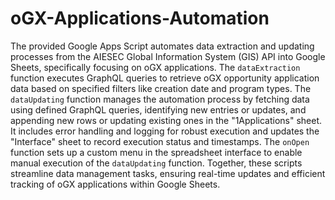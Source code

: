 # oGX-Applications-Automation
The provided Google Apps Script automates data extraction and updating processes from the AIESEC Global Information System (GIS) API into Google Sheets, specifically focusing on oGX applications. The `dataExtraction` function executes GraphQL queries to retrieve oGX opportunity application data based on specified filters like creation date and program types. The `dataUpdating` function manages the automation process by fetching data using defined GraphQL queries, identifying new entries or updates, and appending new rows or updating existing ones in the "1Applications" sheet. It includes error handling and logging for robust execution and updates the "Interface" sheet to record execution status and timestamps. The `onOpen` function sets up a custom menu in the spreadsheet interface to enable manual execution of the `dataUpdating` function. Together, these scripts streamline data management tasks, ensuring real-time updates and efficient tracking of oGX applications within Google Sheets.
